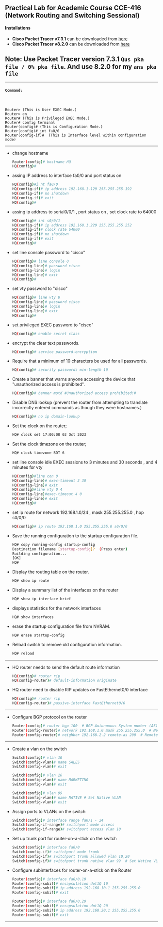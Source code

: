 ## Practical Lab for Academic Course CCE-416 (Network Routing and Switching Sessional)

#### Installations

* **Cisco Packet Tracer v7.3.1** can be downloaded from [here](https://drive.google.com/file/d/1LXq7vFTgzuyciKdXu7eNJ7aeOtxlyVZF/view?usp=drive_link)
* **Cisco Packet Tracer v8.2.0** can be downloaded from [here](https://drive.google.com/file/d/132jZYzdXUlHqpy4HtyAavAp6Ed-NmY8z/view?usp=drive_link)

## Note: Use Packet Tracer version 7.3.1 `Qus pka file / 0% pka file`. And use 8.2.0 for my `ans pka file`
<hr/>


#### `Command:`
<br/>


```
Router> (This is User EXEC Mode.)
Router> en
Router# (This is Privileged EXEC Mode.)
Router# config terminal
Router(config)# (This is Configuration Mode.)
Router(config)# int fa0/0
Router(config-if)#	(This is Interface level within configuration mode)
```
<hr/>

* change hostname
    ```bash
    Router(config)# hostname HQ
    HQ(config)#
    ```
* assing IP address to interface fa0/0 and port status on
    ```bash
    HQ(config)#i nt fa0/0
    HQ(config-if)# ip address 192.168.1.129 255.255.255.192
    HQ(config-if)# no shutdown
    HQ(config-if)# exit
    HQ(config)#
    ```

* assing ip address to serial0/0/1 , port status on , set clock rate to 64000
    ```bash
    HQ(config)# int s0/0/1
    HQ(config-if)# ip address 192.168.1.229 255.255.255.252
    HQ(config-if)# clock rate 64000
    HQ(config-if)# no shutdown 
    HQ(config-if)# exit
    HQ(config)#
    ```


* set line console password to "cisco"
    ```bash
    HQ(config)# line console 0
    HQ(config-line)# password cisco
    HQ(config-line)# login
    HQ(config-line)# exit
    HQ(config)#
    ```

* set vty password to "cisco"
    ```bash
    HQ(config)# line vty 0
    HQ(config-line)# password cisco
    HQ(config-line)# login
    HQ(config-line)# exit
    HQ(config)#
    ```

* set privileged EXEC password to "cisco"
    ```bash
    HQ(config)# enable secret class
    ```

* encrypt the clear text passwords.
    ```bash
    HQ(config)# service password-encryption
    ```

* Require that a minimum of 10 characters be used for all passwords.
    ```bash
    HQ(config)# security passwords min-length 10
    ```

* Create a banner that warns anyone accessing the device that "unauthorized access is prohibited".
    ```bash
    HQ(config)# banner motd #Unauthorized access prohibited!#
    ```

* Disable DNS lookup (prevent the router from attempting to translate incorrectly entered commands as though they were hostnames.)
    ```bash
    HQ(config)# no ip domain-lookup
    ```

* Set the clock on the router;
    ```bash
    HQ# clock set 17:00:00 03 Oct 2023
    ```

* Set the clock timezone on the router;
    ```bash
    HQ# clock timezone BDT 6
    ```

* set line console idle EXEC sessions to 3 minutes and 30 seconds , and 4 minutes for vty
    ```bash
    HQ(config)#line con 0
    HQ(config-line)# exec-timeout 3 30
    HQ(config-line)# exit
    HQ(config)#line vty 0 4
    HQ(config-line)#exec-timeout 4 0
    HQ(config-line)# exit
    HQ(config)#
    ```

* set ip route for network 192.168.1.0/24 , mask 255.255.255.0 , hop s0/0/0
    ```bash
    HQ(config)# ip route 192.168.1.0 255.255.255.0 s0/0/0
    ```

* Save the running configuration to the startup configuration file.
    ```bash
    HQ# copy running-config startup-config
    Destination filename [startup-config]?  (Press enter)
    Building configuration...
    [OK]
    HQ#
    ```

* Display the routing table on the router.
    ```bash
    HQ# show ip route
    ```

* Display a summary list of the interfaces on the router
    ```bash
    HQ# show ip interface brief
    ```

* displays statistics for the network interfaces
    ```bash
    HQ# show interfaces
    ```

* erase the startup configuration file from NVRAM.
    ```bash
    HQ# erase startup-config
    ```

* Reload switch to remove old configuration information.
    ```bash
    HQ# reload
    ```

<hr/>

* HQ router needs to send the default route information 
    ```bash
    HQ(config)# router rip
    HQ(config-router)# default-information originate 
    ```

* HQ router need to disable RIP updates on FastEthernet0/0 interface
    ```bash
    HQ(config)# router rip
    HQ(config-router)# passive-interface FastEthernet0/0
    ```

<hr/>

* Configure BGP protocol on the router
    ```bash
    Router(config)# router bgp 100  # BGP Autonomous System number (AS)
    Router(config-router)# network 192.168.1.0 mask 255.255.255.0  # Network advertisement
    Router(config-router)# neighbor 192.168.2.2 remote-as 200  # Remote BGP neighbor IP and AS
    ```

<hr/>

* Create a vlan on the switch 
    ```bash
    Switch(config)# vlan 10
    Switch(config-vlan)# name SALES
    Switch(config-vlan)# exit

    Switch(config)# vlan 20
    Switch(config-vlan)# name MARKETING
    Switch(config-vlan)# exit

    Switch(config)# vlan 99
    Switch(config-vlan)# name NATIVE # Set Native VLAN
    Switch(config-vlan)# exit
    ```

* Assign ports to VLANs on the switch
    ```bash
    Switch(config)# interface range fa0/1 - 24
    Switch(config-if-range)# switchport mode access
    Switch(config-if-range)# switchport access vlan 10
    ```

* Set up trunk port for router-on-a-stick on the switch
    ```bash
    Switch(config)# interface fa0/0
    Switch(config-if)# switchport mode trunk
    Switch(config-if)# switchport trunk allowed vlan 10,20
    Switch(config-if)# switchport trunk native vlan 99  # Set Native VLAN
    ```

* Configure subinterfaces for router-on-a-stick on the Router
    ```bash
    Router(config)# interface fa0/0.10
    Router(config-subif)# encapsulation dot1Q 10
    Router(config-subif)# ip address 192.168.10.1 255.255.255.0
    Router(config-subif)# exit

    Router(config)# interface fa0/0.20
    Router(config-subif)# encapsulation dot1Q 20
    Router(config-subif)# ip address 192.168.20.1 255.255.255.0
    Router(config-subif)# exit
    ```

<hr/>